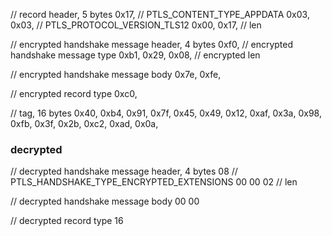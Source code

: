 // record header, 5 bytes
0x17, // PTLS_CONTENT_TYPE_APPDATA
0x03, 0x03, // PTLS_PROTOCOL_VERSION_TLS12
0x00, 0x17, // len

// encrypted handshake message header, 4 bytes
0xf0, // encrypted handshake message type
0xb1, 0x29, 0x08, // encrypted len

// encrypted handshake message body
0x7e, 0xfe,

// encrypted record type
0xc0,

// tag, 16 bytes
0x40, 0xb4, 0x91, 0x7f, 0x45, 0x49, 0x12, 0xaf, 0x3a, 0x98,
0xfb, 0x3f, 0x2b, 0xc2, 0xad, 0x0a,

### decrypted

// decrypted handshake message header, 4 bytes
08 // PTLS_HANDSHAKE_TYPE_ENCRYPTED_EXTENSIONS
00 00 02 // len

// decrypted handshake message body
00 00

// decrypted record type
16
